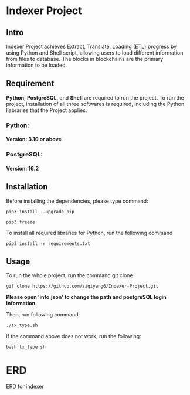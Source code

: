 # Indexer Project

## Intro
Indexer Project achieves Extract, Translate, Loading (ETL) progress by using Python and Shell script, allowing users to load different information from files to database. The blocks in blockchains are the primary information to be loaded. 

## Requirement
**Python**, **PostgreSQL**, and **Shell** are required to run the project. To run the project, installation of all three softwares is required, including the Python liabraries that the Project applies. 
### Python:
#### Version: 3.10 or above 
### PostgreSQL:
#### Version: 16.2

## Installation
Before installing the dependencies, please type command:
```
pip3 install --upgrade pip
```

```
pip3 freeze
```

To install all required libraries for Python, run the following command
```
pip3 install -r requirements.txt
```

## Usage
To run the whole project, run the command git clone
```
git clone https://github.com/ziqiyang6/Indexer-Project.git
```
**Please open 'info.json' to change the path and postgreSQL login information.**

Then, run following command:
```
./tx_type.sh
```
if the command above does not work, run the following:
```
bash tx_type.sh
```
# ERD
[ERD for indexer](ERD.pdf)


